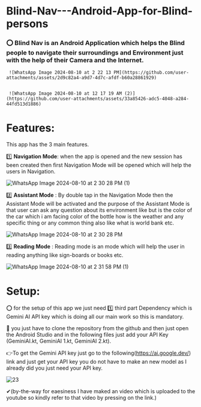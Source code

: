 ﻿# Blind-Nav---Android-App-for-Blind-persons

  ### ⭕ Blind Nav is an Android Application which helps the Blind people to navigate their surroundings and Environment just with the help of their Camera and the Internet.
 

     ![WhatsApp Image 2024-08-10 at 2 22 13 PM](https://github.com/user-attachments/assets/2d9c82a4-a9d7-4d7c-afdf-b60a28861929)


     ![WhatsApp Image 2024-08-10 at 12 17 19 AM (2)](https://github.com/user-attachments/assets/33a85426-adc5-4048-a284-44fd513d1886)




                  

                  
                                                                      



# Features:

This app has the 3 main features.


1️⃣ **Navigation Mode**: when the app is opened and the new session has been created then first Navigation Mode will be opened which will help the users in Navigation.


![WhatsApp Image 2024-08-10 at 2 30 28 PM (1)](https://github.com/user-attachments/assets/3ed4afe1-5b34-4370-b1a6-fdff37eeb18d)


2️⃣ **Assistant Mode** : By double tap in the Navigation Mode then the Assistant Mode will be activated and the purpose of the Assistant Mode is that user can ask any question about its 
environment like but is the color of the car which i am facing color of the bottle how is the weather and any specific thing or any common thing also like what is world bank etc.


![WhatsApp Image 2024-08-10 at 2 30 28 PM](https://github.com/user-attachments/assets/69757d25-c2aa-40ad-942f-7ae92e2855f5)


3️⃣ **Reading Mode** : Reading mode is an mode which will help the user in reading anything like sign-boards or books etc.


![WhatsApp Image 2024-08-10 at 2 31 58 PM (1)](https://github.com/user-attachments/assets/adc5154f-4d3e-4807-bd7e-23925542a76c)




# Setup:



⭕ for the setup of this app we just need 1️⃣ third part Dependency which is Gemini AI API key which is doing all our main work so this is mandatory.

🔎 you just have to clone the repository from the github and then just open the Android Studio and in the following files just add your API Key (GeminiAI.kt, GeminiAI 1.kt, GeminiAI 2.kt).


👉To get the Gemini API key just go to the following(https://ai.google.dev/) link and just get your API key you do not have to make an new model as I already did you just need your API key.

![23](https://github.com/user-attachments/assets/f4e5aebc-37e2-417e-a381-16d6ca432032)



✔(by-the-way for eaesiness I have maked an video which is uploaded to the youtube so kindly refer to that video by pressing on the link.)

